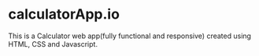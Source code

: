 # calculatorApp.io
 This is a Calculator web app(fully functional and responsive) created using HTML, CSS and Javascript.
